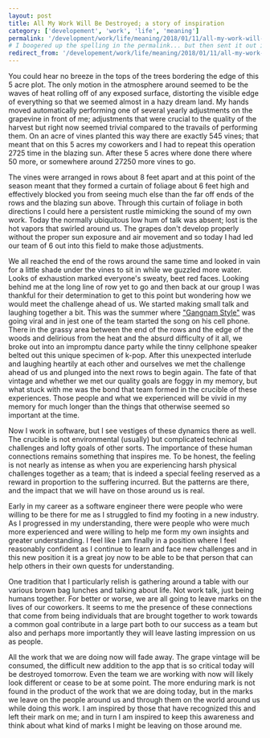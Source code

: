 ```yaml
---
layout: post
title: All My Work Will Be Destroyed; a story of inspiration
category: ['developement', 'work', 'life', 'meaning']
permalink: '/development/work/life/meaning/2018/01/11/all-my-work-will-be-destroyed-a-story-of-inspiration'
# I boogered up the spelling in the permalink... but then sent it out in a tweet :-(
redirect_from: '/developement/work/life/meaning/2018/01/11/all-my-work-will-be-destroyed-a-story-of-inspiration'
---
```


You could hear no breeze in the tops of the trees bordering the edge of this 5 acre plot. The only motion in the atmosphere around seemed to be the waves of heat rolling off of any exposed surface, distorting the visible edge of everything so that we seemed almost in a hazy dream land. My hands moved automatically performing one of several yearly adjustments on the grapevine in front of me; adjustments that were crucial to the quality of the harvest but right now seemed trivial compared to the travails of performing them. On an acre of vines planted this way there are exactly 545 vines; that meant that on this 5 acres my coworkers and I had to repeat this operation 2725 time in the blazing sun. After these 5 acres where done there where 50 more, or somewhere around 27250 more vines to go.

The vines were arranged in rows about 8 feet apart and at this point of the season meant that they formed a curtain of foliage about 6 feet high and effectively blocked you from seeing much else than the far off ends of the rows and the blazing sun above. Through this curtain of foliage in both directions I could here a persistent rustle mimicking the sound of my own work. Today the normally ubiquitous low hum of talk was absent; lost is the hot vapors that swirled around us. The grapes don't develop properly without the proper sun exposure and air movement and so today I had led our team of 6 out into this field to make those adjustments.

We all reached the end of the rows around the same time and looked in vain for a little shade under the vines to sit in while we guzzled more water. Looks of exhaustion marked everyone's sweaty, beet red faces. Looking behind me at the long line of row yet to go and then back at our group I was thankful for their determination to get to this point but wondering how we would meet the challenge ahead of us. We started making small talk and laughing together a bit. This was the summer where ["Gangnam Style"](https://www.youtube.com/watch?v=9bZkp7q19f0) was going viral and in jest one of the team started the song on his cell phone. There in the grassy area between the end of the rows and the edge of the woods and delirious from the heat and the absurd difficulty of it all, we broke out into an impromptu dance party while the tinny cellphone speaker belted out this unique specimen of k-pop. After this unexpected interlude and laughing heartily at each other and ourselves we met the challenge ahead of us and plunged into the next rows to begin again. The fate of that vintage and whether we met our quality goals are foggy in my memory, but what stuck with me was the bond that team formed in the crucible of these experiences. Those people and what we experienced will be vivid in my memory for much longer than the things that otherwise seemed so important at the time.

Now I work in software, but I see vestiges of these dynamics there as well. The crucible is not environmental (usually) but complicated technical challenges and lofty goals of other sorts. The importance of these human connections remains something that inspires me. To be honest, the feeling is not nearly as intense as when you are experiencing harsh physical challenges together as a team; that is indeed a special feeling reserved as a reward in proportion to the suffering incurred. But the patterns are there, and the impact that we will have on those around us is real.

Early in my career as a software engineer there were people who were willing to be there for me as I struggled to find my footing in a new industry. As I progressed in my understanding, there were people who were much more experienced and were willing to help me form my own insights and greater understanding. I feel like I am finally in a position where I feel reasonably confident as I continue to learn and face new challenges and in this new position it is a great joy now to be able to be that person that can help others in their own quests for understanding.

One tradition that I particularly relish is gathering around a table with our various brown bag lunches and talking about life. Not work talk, just being humans together. For better or worse, we are all going to leave marks on the lives of our coworkers. It seems to me the presence of these connections that come from being individuals that are brought together to work towards a common goal contribute in a large part both to our success as a team but also and perhaps more importantly they will leave lasting impression on us as people.

All the work that we are doing now will fade away. The grape vintage will be consumed, the difficult new addition to the app that is so critical today will be destroyed tomorrow. Even the team we are working with now will likely look different or cease to be at some point. The more enduring mark is not found in the product of the work that we are doing today, but in the marks we leave on the people around us and through them on the world around us while doing this work. I am inspired by those that have recognized this and left their mark on me; and in turn I am inspired to keep this awareness and think about what kind of marks I might be leaving on those around me.


